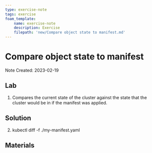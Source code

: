 ```yaml
---
type: exercise-note
tags: exercise
foam_template:
    name: exercise-note
    description: Exercise
    filepath: 'new/Compare object state to manifest.md'
---
```

# Compare object state to manifest
Note Created: 2023-02-19

## Lab 

1. Compares the current state of the cluster against the state that the cluster would be in if the manifest was applied.

## Solution

2. kubectl diff -f ./my-manifest.yaml

## Materials